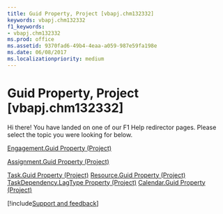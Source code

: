 ```yaml
---
title: Guid Property, Project [vbapj.chm132332]
keywords: vbapj.chm132332
f1_keywords:
- vbapj.chm132332
ms.prod: office
ms.assetid: 9370fad6-49b4-4eaa-a059-987e59fa198e
ms.date: 06/08/2017
ms.localizationpriority: medium
---
```



# Guid Property, Project [vbapj.chm132332]

Hi there! You have landed on one of our F1 Help redirector pages. Please select the topic you were looking for below.

[Engagement.Guid Property (Project)](https://msdn.microsoft.com/library/bd65661c-982d-8a1d-8d1b-24a41c9c5abd%28Office.15%29.aspx)

[Assignment.Guid Property (Project)](https://msdn.microsoft.com/library/c6db05fe-e2f1-edb7-e622-5b2d5e791237%28Office.15%29.aspx)

[Task.Guid Property (Project)](https://msdn.microsoft.com/library/0a40e2ac-86a7-0e9d-17d7-7b187b32952c%28Office.15%29.aspx)
[Resource.Guid Property (Project)](https://msdn.microsoft.com/library/ff5bd208-b6eb-3226-8935-b25e2635a278%28Office.15%29.aspx)
[TaskDependency.LagType Property (Project)](https://msdn.microsoft.com/library/0c055a94-ea5f-1267-0b61-d3a50c6bc9b4%28Office.15%29.aspx)
[Calendar.Guid Property (Project)](https://msdn.microsoft.com/library/08230f82-fd1b-ef99-18e3-f6be75c3d2a8%28Office.15%29.aspx)

[!include[Support and feedback](~/includes/feedback-boilerplate.md)]